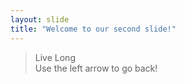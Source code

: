 ```yaml
---
layout: slide
title: "Welcome to our second slide!"
---
```

> Live Long  
Use the left arrow to go back!
